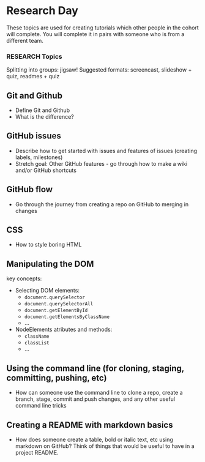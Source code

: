 # Research Day

These topics are used for creating tutorials which other people in the cohort will complete.
You will complete it in pairs with someone who is from a different team.

### RESEARCH Topics

Splitting into groups: jigsaw!
Suggested formats: screencast, slideshow + quiz, readmes + quiz

## Git and Github
* Define Git and Github
* What is the difference? 

## GitHub issues 
* Describe how to get started with issues and features of issues (creating labels, milestones)
* Stretch goal: Other GitHub features - go through how to make a wiki and/or GitHub shortcuts

## GitHub flow 
* Go through the journey from creating a repo on GitHub to merging in changes

## CSS
* How to style boring HTML

## Manipulating the DOM

key concepts:

* Selecting DOM elements:
  * `document.querySelector`
  * `document.querySelectorAll`
  * `document.getElementById`
  * `document.getElementsByClassName`
  * ...
* NodeElements atributes and methods:
  * `className`
  * `classList`
  * ...

## Using the command line (for cloning, staging, committing, pushing, etc)
* How can someone use the command line to clone a repo, create a branch, stage, commit and push changes, and any other useful command line tricks

## Creating a README with markdown basics
* How does someone create a table, bold or italic text, etc using markdown on GitHub? Think of things that would be useful to have in a project README.




